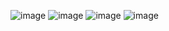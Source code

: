 ![image](https://github.com/Nihed-A/Full-web-Application/assets/98459844/59b10da9-ab10-4150-82b1-04cf989f1041)
![image](https://github.com/Nihed-A/Full-web-Application/assets/98459844/6a52301c-0deb-49ff-b134-ae7fb9e6bc3d)
![image](https://github.com/Nihed-A/Full-web-Application/assets/98459844/6dbcb97c-bc5e-464b-a0de-f56c240b631e)
![image](https://github.com/Nihed-A/Full-web-Application/assets/98459844/b1d2df9c-e327-4fc1-be59-2191318234f5)


